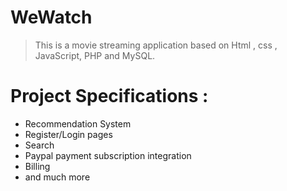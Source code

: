 # WeWatch
> This is a movie streaming application based on Html , css , JavaScript, PHP and MySQL.

# Project Specifications :

* Recommendation System
* Register/Login pages
* Search
* Paypal payment subscription integration
* Billing 
* and much more
